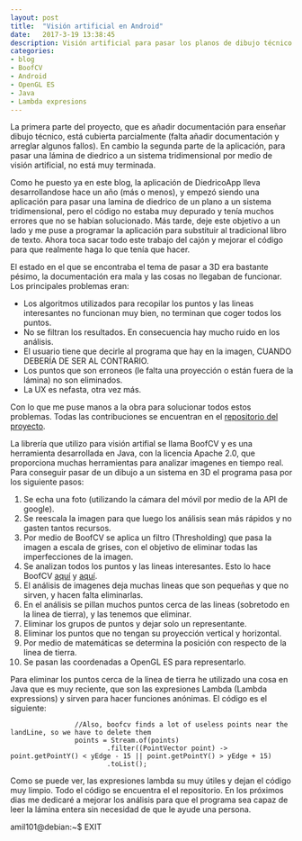 ```yaml
---
layout: post
title:  "Visión artificial en Android"
date:   2017-3-19 13:38:45
description: Visión artificial para pasar los planos de dibujo técnico a un sistema tridimensional
categories:
- blog
- BoofCV
- Android
- OpenGL ES
- Java
- Lambda expresions
---
```


La primera parte del proyecto, que es añadir documentación para enseñar dibujo técnico, está cubierta parcialmente (falta añadir documentación y arreglar algunos fallos). En cambio la segunda parte de la aplicación, para pasar una lámina de diedrico a un sistema tridimensional por medio de visión artificial, no está muy terminada.

Como he puesto ya en este blog, la aplicación de DiedricoApp lleva desarrollandose hace un año (más o menos), y empezó siendo una aplicación para pasar una lamina de diedrico de un plano a un sistema tridimensional, pero el código no estaba muy depurado y tenía muchos errores que no se habían solucionado. Más tarde, deje este objetivo a un lado y me puse a programar la aplicación para substituir al tradicional libro de texto. Ahora toca sacar todo este trabajo del cajón y mejorar el código para que realmente haga lo que tenía que hacer.

El estado en el que se encontraba el tema de pasar a 3D era bastante pésimo, la documentación era mala y las cosas no llegaban de funcionar. Los principales problemas eran:
* Los algoritmos utilizados para recopilar los puntos y las lineas interesantes no funcionan muy bien, no terminan que coger todos los puntos.
* No se filtran los resultados. En consecuencia hay mucho ruido en los análisis.
* El usuario tiene que decirle al programa que hay en la imagen, CUANDO DEBERÍA DE SER AL CONTRARIO.
* Los puntos que son erroneos (le falta una proyección o están fuera de la lámina) no son eliminados.
* La UX es nefasta, otra vez más.

Con lo que me puse manos a la obra para solucionar todos estos problemas. Todas las contribuciones se encuentran en el [repositorio del proyecto](https://github.com/DiedricoApp/DiedricoApp).

La librería que utilizo para visión artifial se llama BoofCV y es una herramienta desarrollada en Java, con la licencia Apache 2.0, que proporciona muchas herramientas para analizar imagenes en tiempo real. Para conseguir pasar de un dibujo a un sistema en 3D el programa pasa por los siguiente pasos:
1. Se echa una foto (utilizando la cámara del móvil por medio de la API de google).
2. Se reescala la imagen para que luego los análisis sean más rápidos y no gasten tantos recursos.
3. Por medio de BoofCV se aplica un filtro (Thresholding) que pasa la imagen a escala de grises, con el objetivo de eliminar todas las imperfecciones de la imagen.
4. Se analizan todos los puntos y las lineas interesantes. Esto lo hace BoofCV [aquí](http://boofcv.org/index.php?title=Example_Detect_Interest_Points) y [aquí](http://boofcv.org/index.php?title=Example_Detect_Lines).
5. El análisis de imagenes deja muchas lineas que son pequeñas y que no sirven, y hacen falta eliminarlas.
6. En el análisis se pillan muchos puntos cerca de las lineas (sobretodo en la linea de tierra), y las tenemos que eliminar.
7. Eliminar los grupos de puntos y dejar solo un representante.
8. Eliminar los puntos que no tengan su proyección vertical y horizontal.
9. Por medio de matemáticas se determina la posición con respecto de la linea de tierra.
10. Se pasan las coordenadas a OpenGL ES para representarlo.

Para eliminar los puntos cerca de la linea de tierra he utilizado una cosa en Java que es muy reciente, que son las expresiones Lambda (Lambda expressions) y sirven para hacer funciones anónimas. El código es el siguiente:

```
                //Also, boofcv finds a lot of useless points near the landLine, so we have to delete them
                points = Stream.of(points)
                        .filter((PointVector point) -> point.getPointY() < yEdge - 15 || point.getPointY() > yEdge + 15)
                        .toList();
```

Como se puede ver, las expresiones lambda su muy útiles y dejan el código muy limpio. Todo el código se encuentra el el repositorio. En los próximos dias me dedicaré a mejorar los análisis para que el programa sea capaz de leer la lámina entera sin necesidad de que le ayude una persona.

amil101@debian:~$ EXIT
